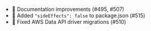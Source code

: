 - 🎉 Documentation improvements (#495, #507)
- 🎉 Added `"sideEffects": false` to package.json (#515)
- 🐛 Fixed AWS Data API driver migrations (#510)
